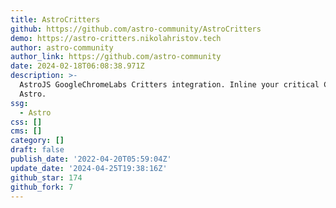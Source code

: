 ```yaml
---
title: AstroCritters
github: https://github.com/astro-community/AstroCritters
demo: https://astro-critters.nikolahristov.tech
author: astro-community
author_link: https://github.com/astro-community
date: 2024-02-18T06:08:38.971Z
description: >-
  AstroJS GoogleChromeLabs Critters integration. Inline your critical CSS with
  Astro.
ssg:
  - Astro
css: []
cms: []
category: []
draft: false
publish_date: '2022-04-20T05:59:04Z'
update_date: '2024-04-25T19:38:16Z'
github_star: 174
github_fork: 7
---
```


